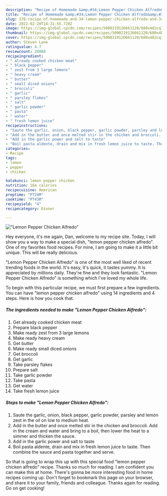 ```yaml
---
description: "Recipe of Homemade &amp;#34;Lemon Pepper Chicken Alfredo&amp;#34;"
title: "Recipe of Homemade &amp;#34;Lemon Pepper Chicken Alfredo&amp;#34;"
slug: 378-recipe-of-homemade-and-34-lemon-pepper-chicken-alfredo-and-34
date: 2022-02-20T14:31:55.720Z
image: https://img-global.cpcdn.com/recipes/5000219126661120/680x482cq70/lemon-pepper-chicken-alfredo-recipe-main-photo.jpg
thumbnail: https://img-global.cpcdn.com/recipes/5000219126661120/680x482cq70/lemon-pepper-chicken-alfredo-recipe-main-photo.jpg
cover: https://img-global.cpcdn.com/recipes/5000219126661120/680x482cq70/lemon-pepper-chicken-alfredo-recipe-main-photo.jpg
author: Steven Lane
ratingvalue: 4.7
reviewcount: 26088
recipeingredient:
- " already cooked chicken meat"
- " black pepper"
- " zest from 3 large lemons"
- " heavy cream"
- " butter"
- " small diced onions"
- " broccoli"
- " garlic"
- " parsley flakes"
- " salt"
- " garlic powder"
- " pasta"
- " water"
- " fresh lemon juice"
recipeinstructions:
- "Saute the garlic, onion, black pepper, garlic powder, parsley and lemon zest in the oil on low to medium heat."
- "Add in the butter and once melted stir in the chicken and broccoli. Add in the cream and water and bring to a boil, then lower the heat to a simmer and thicken the sauce."
- "Add in the garlic power and salt to taste"
- "Boil pasta aldente, drain and mix in fresh lemon juice to taste. Then combine the sauce and pasta together and serve."
categories:
- Recipe
tags:
- lemon
- pepper
- chicken

katakunci: lemon pepper chicken 
nutrition: 164 calories
recipecuisine: American
preptime: "PT24M"
cooktime: "PT43M"
recipeyield: "4"
recipecategory: Dinner

---
```



![&#34;Lemon Pepper Chicken Alfredo&#34;](https://img-global.cpcdn.com/recipes/5000219126661120/680x482cq70/lemon-pepper-chicken-alfredo-recipe-main-photo.jpg)

Hey everyone, it's me again, Dan, welcome to my recipe site. Today, I will show you a way to make a special dish, &#34;lemon pepper chicken alfredo&#34;. One of my favorites food recipes. For mine, I am going to make it a little bit unique. This will be really delicious.

&#34;Lemon Pepper Chicken Alfredo&#34; is one of the most well liked of recent trending foods in the world. It's easy, it's quick, it tastes yummy. It is appreciated by millions daily. They're fine and they look fantastic. &#34;Lemon Pepper Chicken Alfredo&#34; is something which I've loved my whole life.




To begin with this particular recipe, we must first prepare a few ingredients. You can have &#34;lemon pepper chicken alfredo&#34; using 14 ingredients and 4 steps. Here is how you cook that.

<!--inarticleads1-->

##### The ingredients needed to make &#34;Lemon Pepper Chicken Alfredo&#34;:

1. Get  already cooked chicken meat
1. Prepare  black pepper
1. Make ready  zest from 3 large lemons
1. Make ready  heavy cream
1. Get  butter
1. Make ready  small diced onions
1. Get  broccoli
1. Get  garlic
1. Take  parsley flakes
1. Prepare  salt
1. Take  garlic powder
1. Take  pasta
1. Get  water
1. Take  fresh lemon juice




<!--inarticleads2-->

##### Steps to make &#34;Lemon Pepper Chicken Alfredo&#34;:

1. Saute the garlic, onion, black pepper, garlic powder, parsley and lemon zest in the oil on low to medium heat.
1. Add in the butter and once melted stir in the chicken and broccoli. Add in the cream and water and bring to a boil, then lower the heat to a simmer and thicken the sauce.
1. Add in the garlic power and salt to taste
1. Boil pasta aldente, drain and mix in fresh lemon juice to taste. Then combine the sauce and pasta together and serve.




So that is going to wrap this up with this special food &#34;lemon pepper chicken alfredo&#34; recipe. Thanks so much for reading. I am confident you can make this at home. There's gonna be more interesting food in home recipes coming up. Don't forget to bookmark this page on your browser, and share it to your family, friends and colleague. Thanks again for reading. Go on get cooking!
